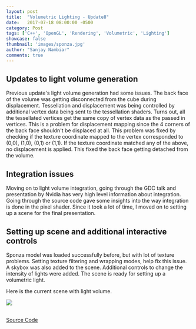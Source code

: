 ```yaml
---
layout: post
title:  "Volumetric Lighting - Update8"
date:   2017-07-18 08:00:00 -0500
category: Post
tags: ['C++', 'OpenGL', 'Rendering', 'Volumetric', 'Lighting']
showcase: false
thumbnail: 'images/sponza.jpg'
author: "Sanjay Nambiar"
comments: true
---
```


## Updates to light volume generation

Previous update's light volume generation had some issues. The back face of the volume was getting disconnected from the cube during displacement. Tessellation and displacement was
being controlled by additional vertex data being sent to the tessellation shaders. Turns out, all the tessellated vertices get the same copy of vertex data as the passed in
vertices. This is a problem for displacement mapping since the 4 corners of the back face shouldn't be displaced at all. This problem was fixed by checking if the texture coordinate
mapped to the vertex corresponded to (0,0), (1,0), (0,1) or (1,1). If the texture coordinate matched any of the above, no displacement is applied. This fixed the back face getting
detached from the volume.

## Integration issues
Moving on to light volume integration, going through the GDC talk and presentation by Nvidia has very high level information about integration. Going through the source code
gave some insights into the way integration is done in the pixel shader. Since it took a lot of time, I moved on to setting up a scene for the final presentation.

## Setting up scene and additional interactive controls
Sponza model was loaded successfully before, but with lot of texture problems. Setting texture filtering and wrapping modes, help fix this issue. A skybox was also added to the 
scene. Additional controls to change the intensity of lights were added. The scene is ready for setting up a volumetric light.

Here is the current scene with light volume.
<br/>
<div class='embed-container'>
	<img src="{{ site.baseurl }}/images/sponza-fullres.png">
</div>
<br/>

[Source Code](https://github.com/sanjay-nambiar/RenderingDemos/tree/master/source/Demos/OpenGL/VolumetricLighting)
